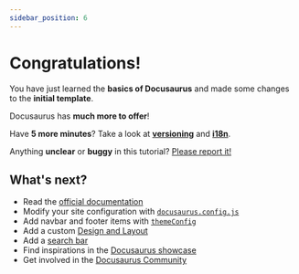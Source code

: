 ```yaml
---
sidebar_position: 6
---
```


# Congratulations!

You have just learned the **basics of Docusaurus** and made some changes to the **initial template**.

Docusaurus has **much more to offer**!

Have **5 more minutes**? Take a look at **[versioning](<../tutorial-extras/manage-docs-versions.md>)** and **[i18n](<../tutorial-extras/translate-your-site.md>)**.

Anything **unclear** or **buggy** in this tutorial? [Please report it!](<https://github.com/facebook/docusaurus/discussions/4610>)

## What's next?

- Read the [official documentation](<https://docusaurus.io/>)
- Modify your site configuration with [`docusaurus.config.js`](<https://docusaurus.io/docs/api/docusaurus-config>)
- Add navbar and footer items with [`themeConfig`](<https://docusaurus.io/docs/api/themes/configuration>)
- Add a custom [Design and Layout](<https://docusaurus.io/docs/styling-layout>)
- Add a [search bar](<https://docusaurus.io/docs/search>)
- Find inspirations in the [Docusaurus showcase](<https://docusaurus.io/showcase>)
- Get involved in the [Docusaurus Community](<https://docusaurus.io/community/support>)

<!-- -->

